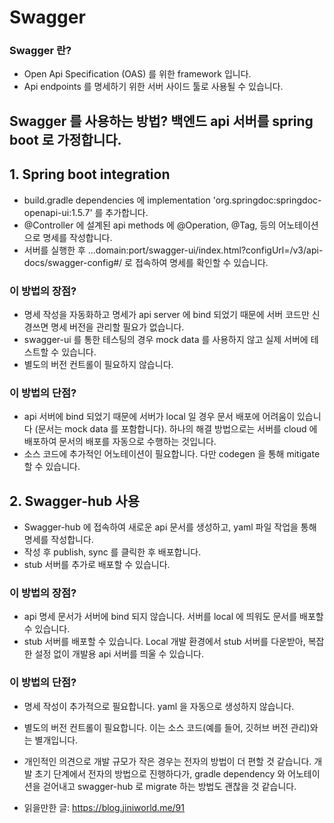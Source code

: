 # Swagger

### Swagger 란?
 - Open Api Specification (OAS) 를 위한 framework 입니다.
 - Api endpoints 를 명세하기 위한 서버 사이드 툴로 사용될 수 있습니다. 

## Swagger 를 사용하는 방법? 백엔드 api 서버를 spring boot 로 가정합니다.
## 1. Spring boot integration
 - build.gradle dependencies 에 implementation 'org.springdoc:springdoc-openapi-ui:1.5.7' 를 추가합니다.
 - @Controller 에 설계된 api methods 에 @Operation, @Tag, 등의 어노테이션으로 명세를 작성합니다.
 - 서버를 실행한 후 ...domain:port/swagger-ui/index.html?configUrl=/v3/api-docs/swagger-config#/ 로 접속하여 명세를 확인할 수 있습니다.

### 이 방법의 장점?
 - 명세 작성을 자동화하고 명세가 api server 에 bind 되었기 때문에 서버 코드만 신경쓰면 명세 버전을 관리할 필요가 없습니다.
 - swagger-ui 를 통한 테스팅의 경우 mock data 를 사용하지 않고 실제 서버에 테스트할 수 있습니다. 
 - 별도의 버전 컨트롤이 필요하지 않습니다. 

### 이 방법의 단점?
 - api 서버에 bind 되었기 때문에 서버가 local 일 경우 문서 배포에 어려움이 있습니다 (문서는 mock data 를 포함합니다). 하나의 해결 방법으로는 서버를 cloud 에 배포하여 문서의 배포를 자동으로 수행하는 것입니다.
 - 소스 코드에 추가적인 어노테이션이 필요합니다. 다만 codegen 을 통해 mitigate 할 수 있습니다.


## 2. Swagger-hub 사용
 - Swagger-hub 에 접속하여 새로운 api 문서를 생성하고, yaml 파일 작업을 통해 명세를 작성합니다.
 - 작성 후 publish, sync 를 클릭한 후 배포합니다.
 - stub 서버를 추가로 배포할 수 있습니다.

### 이 방법의 장점?
 - api 명세 문서가 서버에 bind 되지 않습니다. 서버를 local 에 띄워도 문서를 배포할 수 있습니다.
 - stub 서버를 배포할 수 있습니다. Local 개발 환경에서 stub 서버를 다운받아, 복잡한 설정 없이 개발용 api 서버를 띄울 수 있습니다.

### 이 방법의 단점?
 - 명세 작성이 추가적으로 필요합니다. yaml 을 자동으로 생성하지 않습니다.
 - 별도의 버전 컨트롤이 필요합니다. 이는 소스 코드(예를 들어, 깃허브 버전 관리)와는 별개입니다.


  

 - 개인적인 의견으로 개발 규모가 작은 경우는 전자의 방법이 더 편할 것 같습니다. 개발 초기 단계에서 전자의 방법으로 진행하다가, gradle dependency 와 어노테이션을 걷어내고 swagger-hub 로 migrate 하는 방법도 괜찮을 것 같습니다.

 - 읽을만한 글: https://blog.jiniworld.me/91

